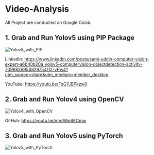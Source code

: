 # Video-Analysis

All Project are conducted on Google Colab. 

## 1. Grab and Run Yolov5 using PIP Package

![Yolov5_with_PIP](https://github.com/SamiUddin-tech/Video-Analysis/assets/81253183/57e053a3-d91c-47d0-a4ea-94511f4575a6)

LinkedIn: https://www.linkedin.com/posts/sami-uddin-computer-vision-expert-a6b40b20a_yolov5-computervision-objectdetection-activity-7099836954929754112-vPw4?utm_source=share&utm_medium=member_desktop

YouTube: https://youtu.be/FsG7JBPkzw0

## 2. Grab and Run Yolov4 using OpenCV 

![Yolov4_with_OpenCV](https://github.com/SamiUddin-tech/Video-Analysis/assets/81253183/a72bd454-5361-4af6-b255-fd0e84e478bf)

GitHub: https://youtu.be/mnrWip6ECmw

## 3. Grab and Run Yolov5 using PyTorch

![Yolov5_with_PyTorch](https://github.com/SamiUddin-tech/Video-Analysis/assets/81253183/10ae5e58-9c66-4a77-9f69-1bbeeb0f2f84)
